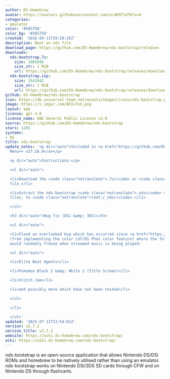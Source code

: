 ```yaml
---
author: DS-Homebrew
avatar: https://avatars.githubusercontent.com/u/46971470?v=4
categories:
- emulator
color: '#585758'
color_bg: '#585758'
created: '2016-09-11T19:50:26Z'
description: Boot an nds file
download_page: https://github.com/DS-Homebrew/nds-bootstrap/releases
downloads:
  nds-bootstrap.7z:
    size: 1065046
    size_str: 1 MiB
    url: https://github.com/DS-Homebrew/nds-bootstrap/releases/download/v2.7.2/nds-bootstrap.7z
  nds-bootstrap.zip:
    size: 1543942
    size_str: 1 MiB
    url: https://github.com/DS-Homebrew/nds-bootstrap/releases/download/v2.7.2/nds-bootstrap.zip
github: DS-Homebrew/nds-bootstrap
icon: https://db.universal-team.net/assets/images/icons/nds-bootstrap.png
image: https://i.imgur.com/BFIu7xX.png
layout: app
license: gpl-3.0
license_name: GNU General Public License v3.0
source: https://github.com/DS-Homebrew/nds-bootstrap
stars: 1283
systems:
- DS
title: nds-bootstrap
update_notes: '<p dir="auto">Included in <a href="https://github.com/DS-Homebrew/TWiLightMenu/releases/tag/v27.16.0"><strong>TW</strong>i<strong>L</strong>ight
  Menu++ v27.16.0</a></p>

  <p dir="auto">Instructions:</p>

  <ol dir="auto">

  <li>Download the <code class="notranslate">.7z</code> or <code class="notranslate">.zip</code>
  file.</li>

  <li>Extract the nds-bootstrap <code class="notranslate">.nds</code> and <code class="notranslate">.ver</code>
  files, to <code class="notranslate">root:/_nds/</code>.</li>

  </ol>

  <h3 dir="auto">Bug fix (DSi &amp; 3DS)</h3>

  <ul dir="auto">

  <li>Fixed an overlooked bug which has occurred since <a href="https://github.com/DS-Homebrew/nds-bootstrap/releases/tag/v2.5.0">v2.5.0</a>
  (from implementing the color LUT/DS Phat color feature) where the following games
  would randomly freeze when streamed music is being played:

  <ul dir="auto">

  <li>Elite Beat Agents</li>

  <li>Pokemon Black 2 &amp; White 2 (Title Screen)</li>

  <li>Stitch Jam</li>

  <li>and possibly more which have not been tested</li>

  </ul>

  </li>

  </ul>'
updated: '2025-07-11T23:54:01Z'
version: v2.7.2
version_title: v2.7.2
website: https://wiki.ds-homebrew.com/nds-bootstrap/
wiki: https://wiki.ds-homebrew.com/nds-bootstrap/
---
```

nds-bootstrap is an open-source application that allows Nintendo DS/DSi ROMs and homebrew to be natively utilised rather than using an emulator. nds-bootstrap works on Nintendo DSi/3DS SD cards through CFW and on Nintendo DS through flashcarts.
